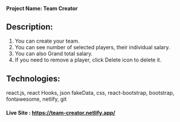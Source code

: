 #### Project Name: Team Creator

## Description:

1. You can create your team.
2. You can see number of selected players, their individual salary.
3. You can also Grand total salary.
4. If you need to remove a player, click Delete icon to delete it.

## Technologies:

react.js, react Hooks, json fakeData, css, react-bootstrap, bootstrap, fontawesome, netlify, git

#### Live Site : https://team-creator.netlify.app/
